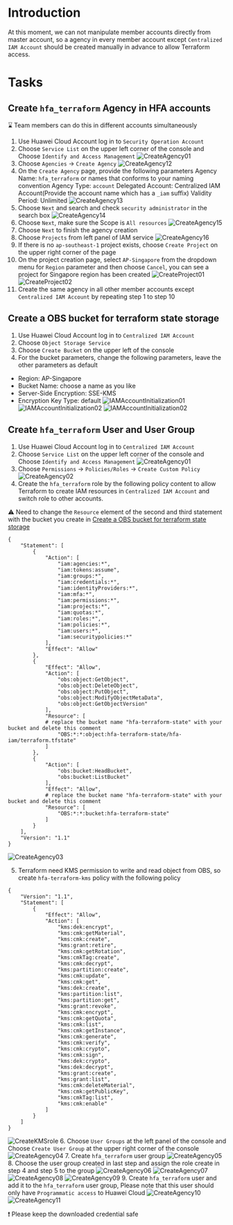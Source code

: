 # Introduction
At this moment, we can not manipulate member accounts directly from master account, so a agency in every member account except `Centralized IAM Account` should be created manually in advance to allow Terraform access.

# Tasks
## Create `hfa_terraform` Agency in HFA accounts
:hourglass: Team members can do this in different accounts simultaneously
1. Use Huawei Cloud Account log in to `Security Operation Account`
2. Choose `Service List` on the upper left corner of the console and Choose `Identify and Access Management`
![CreateAgency01](./images/006_CreateAgency_01.png)
3. Choose `Agencies` -> `Create Agency`
![CreateAgency12](./images/006_CreateAgency_12.png)
4. On the `Create Agency` page, provide the following parameters
   Agency Name: `hfa_terraform` or names that conforms to your naming convention
   Agency Type: `account`
   Delegated Account: Centralized IAM Account(Provide the account name which has a `_iam` suffix)
   Validity Period: Unlimited
![CreateAgency13](./images/006_CreateAgency_13.png)
5. Choose `Next` and search and check `security administrator` in the search box
![CreateAgency14](./images/006_CreateAgency_14.png)
6. Choose `Next`, make sure the Scope is `All resources`
![CreateAgency15](./images/006_CreateAgency_15.png)
7. Choose `Next` to finish the agency creation
8. Choose `Projects` from left panel of IAM service
![CreateAgency16](./images/006_CreateProject_18.png)
9. If there is no `ap-southeast-1` project exists, choose `Create Project` on the upper right corner of the page
10. On the project creation page, select `AP-Singapore` from the dropdown menu for `Region` parameter and then choose `Cancel`, you can see a project for Singapore region has been created
![CreateProject01](./images/006_CreateProject_19.png)
![CreateProject02](./images/006_CreateProject_20.png)
11. Create the same agency in all other member accounts except `Centralized IAM Account` by repeating step 1 to step 10

## Create a OBS bucket for terraform state storage
1. Use Huawei Cloud Account log in to `Centralized IAM Account`
2. Choose `Object Storage Service`
3. Choose `Create Bucket` on the upper left of the console
4. For the bucket parameters, change the following parameters, leave the other parameters as default
* Region: AP-Singapore
* Bucket Name: choose a name as you like
* Server-Side Encryption: SSE-KMS
* Encryption Key Type: default
![IAMAccountInitialization01](./images/007_IAMAccountInitialization_01.png)
![IAMAccountInitialization02](./images/007_IAMAccountInitialization_02.png)
![IAMAccountInitialization02](./images/007_IAMAccountInitialization_03.png)

## Create `hfa_terraform` User and User Group
1. Use Huawei Cloud Account log in to `Centralized IAM Account`
2. Choose `Service List` on the upper left corner of the console and Choose `Identify and Access Management`
![CreateAgency01](./images/006_CreateAgency_01.png)
3. Choose `Permissions` -> `Policies/Roles` -> `Create Custom Policy`
![CreateAgency02](./images/006_CreateAgency_02.png)
4. Create the `hfa_terraform` role by the following policy content to allow Terraform to create IAM resources in `Centralized IAM Account` and switch role to other accounts.

:warning: Need to change the `Resource` element of the second and third statement with the bucket you create in [Create a OBS bucket for terraform state storage](#create-a-obs-bucket-for-terraform-state-storage)
```
{
    "Statement": [
        {
            "Action": [
                "iam:agencies:*",
                "iam:tokens:assume",
                "iam:groups:*",
                "iam:credentials:*",
                "iam:identityProviders:*",
                "iam:mfa:*",
                "iam:permissions:*",
                "iam:projects:*",
                "iam:quotas:*",
                "iam:roles:*",
                "iam:policies:*",
                "iam:users:*",
                "iam:securitypolicies:*"
            ],
            "Effect": "Allow"
        },
        {
            "Effect": "Allow",
            "Action": [
                "obs:object:GetObject",
                "obs:object:DeleteObject",
                "obs:object:PutObject",
                "obs:object:ModifyObjectMetaData",
                "obs:object:GetObjectVersion"
            ],
            "Resource": [
            # replace the bucket name "hfa-terraform-state" with your bucket and delete this comment
                "OBS:*:*:object:hfa-terraform-state/hfa-iam/terraform.tfstate"
            ]
        },
        {
            "Action": [
                "obs:bucket:HeadBucket",
                "obs:bucket:ListBucket"
            ],
            "Effect": "Allow",
            # replace the bucket name "hfa-terraform-state" with your bucket and delete this comment
            "Resource": [
                "OBS:*:*:bucket:hfa-terraform-state"
            ]
        }
    ],
    "Version": "1.1"
}
```
![CreateAgency03](./images/006_CreateAgency_03.png)

5. Terraform need KMS permission to write and read object from OBS, so create `hfa-terraform-kms` policy with the following policy
```
{
    "Version": "1.1",
    "Statement": [
        {
            "Effect": "Allow",
            "Action": [
                "kms:dek:encrypt",
                "kms:cmk:getMaterial",
                "kms:cmk:create",
                "kms:grant:retire",
                "kms:cmk:getRotation",
                "kms:cmkTag:create",
                "kms:cmk:decrypt",
                "kms:partition:create",
                "kms:cmk:update",
                "kms:cmk:get",
                "kms:dek:create",
                "kms:partition:list",
                "kms:partition:get",
                "kms:grant:revoke",
                "kms:cmk:encrypt",
                "kms:cmk:getQuota",
                "kms:cmk:list",
                "kms:cmk:getInstance",
                "kms:cmk:generate",
                "kms:cmk:verify",
                "kms:cmk:crypto",
                "kms:cmk:sign",
                "kms:dek:crypto",
                "kms:dek:decrypt",
                "kms:grant:create",
                "kms:grant:list",
                "kms:cmk:deleteMaterial",
                "kms:cmk:getPublicKey",
                "kms:cmkTag:list",
                "kms:cmk:enable"
            ]
        }
    ]
}
```
![CreateKMSrole](./images/006_CreateAgency_17.png)
6. Choose `User Groups` at the left panel of the console and Choose `Create User Group` at the upper right corner of the console
![CreateAgency04](./images/006_CreateAgency_04.png)
7. Create `hfa_terraform` user group
![CreateAgency05](./images/006_CreateAgency_05.png)
8. Choose the user group created in last step and assign the role create in step 4 and step 5 to the group
![CreateAgency06](./images/006_CreateAgency_06.png)
![CreateAgency07](./images/006_CreateAgency_07.png)
![CreateAgency08](./images/006_CreateAgency_08.png)
![CreateAgency09](./images/006_CreateAgency_09.png)
9. Create `hfa_terraform` user and add it to the `hfa_terraform` user group, Please note that this user should only have `Programmatic access` to Huawei Cloud
![CreateAgency10](./images/006_CreateAgency_10.png)
![CreateAgency11](./images/006_CreateAgency_11.png)

:heavy_exclamation_mark: Please keep the downloaded credential safe

